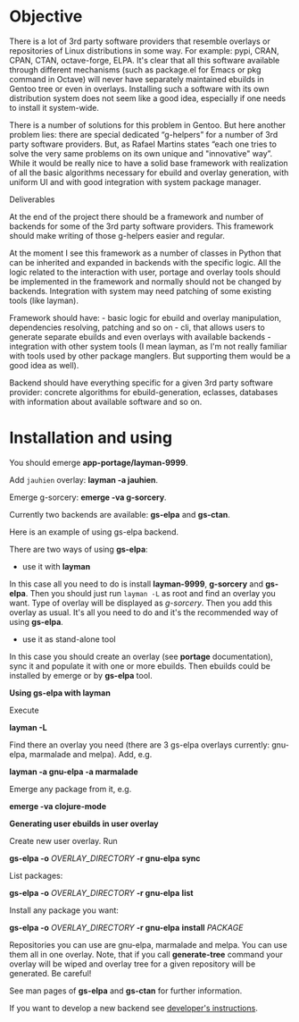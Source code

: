 Objective
=========

There is a lot of 3rd party software providers that resemble overlays
or repositories of Linux distributions in some way. For example: pypi,
CRAN, CPAN, CTAN, octave-forge, ELPA.  It's clear that all this
software available through different mechanisms (such as package.el
for Emacs or pkg command in Octave) will never have separately
maintained ebuilds in Gentoo tree or even in overlays. Installing such
a software with its own distribution system does not seem like a good
idea, especially if one needs to install it system-wide.

There is a number of solutions for this problem in Gentoo.  But here
another problem lies: there are special dedicated “g-helpers” for a
number of 3rd party software providers. But, as Rafael Martins states
“each one tries to solve the very same problems on its own unique and
"innovative" way”. While it would be really nice to have a solid base
framework with realization of all the basic algorithms necessary for
ebuild and overlay generation, with uniform UI and with good
integration with system package manager.

Deliverables

At the end of the project there should be a framework and number of
backends for some of the 3rd party software providers. This framework
should make writing of those g-helpers easier and regular.

At the moment I see this framework as a number of classes in Python
that can be inherited and expanded in backends with the specific
logic. All the logic related to the interaction with user, portage and
overlay tools should be implemented in the framework and normally
should not be changed by backends. Integration with system may need
patching of some existing tools (like layman).

Framework should have: - basic logic for ebuild and overlay
manipulation, dependencies resolving, patching and so on - cli, that
allows users to generate separate ebuilds and even overlays with
available backends - integration with other system tools (I mean
layman, as I'm not really familiar with tools used by other package
manglers. But supporting them would be a good idea as well).

Backend should have everything specific for a given 3rd party software
provider: concrete algorithms for ebuild-generation, eclasses,
databases with information about available software and so on.

Installation and using
======================

You should emerge **app-portage/layman-9999**.

Add `jauhien` overlay: **layman -a jauhien**.

Emerge g-sorcery: **emerge -va g-sorcery**.

Currently two backends are available: **gs-elpa** and **gs-ctan**.

Here is an example of using gs-elpa backend.

There are two ways of using **gs-elpa**:

* use it with **layman**

In this case all you need to do is install **layman-9999**, **g-sorcery**
and **gs-elpa**. Then you should just run `layman -L` as
root and find an overlay you want. Type of overlay will be
displayed as *g-sorcery*. Then you add this overlay as
usual. It's all you need to do and it's the recommended way of
using **gs-elpa**.

* use it as stand-alone tool

In this case you should create an overlay (see **portage** documentation), sync it and populate
it with one or more ebuilds. Then ebuilds could be installed by emerge or by **gs-elpa** tool.

**Using gs-elpa with layman**

Execute

**layman -L**

Find there an overlay you need (there are
3 gs-elpa overlays currently: gnu-elpa, marmalade and melpa).
Add, e.g.

**layman -a gnu-elpa -a marmalade**

Emerge any package from it, e.g.

**emerge -va clojure-mode**

**Generating user ebuilds in user overlay**

Create new user overlay. Run

**gs-elpa -o** *OVERLAY_DIRECTORY* **-r gnu-elpa** **sync**

List packages:

**gs-elpa -o** *OVERLAY_DIRECTORY* **-r gnu-elpa** **list**

Install any package you want:

**gs-elpa -o** *OVERLAY_DIRECTORY* **-r gnu-elpa** **install** *PACKAGE*

Repositories you can use are gnu-elpa, marmalade and melpa. You can use them
all in one overlay. Note, that if you call **generate-tree** command your overlay
will be wiped and overlay tree for a given repository will be generated. Be careful!

See man pages of **gs-elpa** and **gs-ctan** for further information.

If you want to develop a new backend see [developer's instructions](https://github.com/jauhien/g-sorcery/blob/master/docs/developer_instructions.rst).
